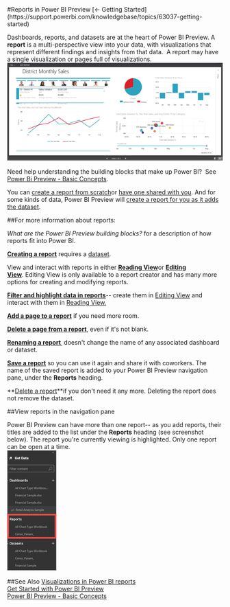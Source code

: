 <properties pageTitle="Reports in Power BI Preview" description="Reports in Power BI Preview" services="powerbi" documentationCenter="" authors="v-anpasi" manager="mblythe" editor=""/> 
<tags ms.service="powerbi" ms.devlang="NA" ms.topic="article" ms.tgt_pltfrm="NA" ms.workload="powerbi" ms.date="06/16/2015" ms.author="v-anpasi"/>
#Reports in Power BI Preview
[← Getting Started](https://support.powerbi.com/knowledgebase/topics/63037-getting-started)

Dashboards, reports, and datasets are at the heart of Power BI Preview. A **report** is a multi-perspective view into your data, with visualizations that represent different findings and insights from that data.  A report may have a single visualization or pages full of visualizations.
![](media/powerbi-service-reports/pbi_Nancy_report.png)

Need help understanding the building blocks that make up Power BI?  See [Power Bi Preview - Basic Concepts](http://support.powerbi.com/knowledgebase/articles/487029-power-bi-preview-basic-concepts).

You can [create a report from scratch](http://support.powerbi.com/knowledgebase/articles/443094-edit-a-report)or [have one shared with you](http://support.powerbi.com/knowledgebase/articles/431008-share-a-dashboard). And for some kinds of data, Power BI Preview will [create a report for you as it adds the dataset](http://support.powerbi.com/knowledgebase/articles/434354-get-data).  

##For more information about reports:

*What are the Power BI Preview building blocks?* for a description of how reports fit into Power BI.  

[**Creating a report**](http://support.powerbi.com/knowledgebase/articles/475616-create-a-new-power-bi-report) requires a [dataset](http://support.powerbi.com/knowledgebase/articles/434354-get-data).  

View and interact with reports in either [**Reading View**](http://support.powerbi.com/knowledgebase/articles/445094-interact-with-a-report-in-reading-view)or **[Editing View](http://support.powerbi.com/knowledgebase/articles/443094-edit-a-report)**. Editing View is only available to a report creator and has many more options for creating and modifying reports.  

**[Filter and highlight data in reports](http://support.powerbi.com/knowledgebase/articles/467092-about-filters-and-highlighting-in-reports)**-- create them in [Editing View](http://support.powerbi.com/knowledgebase/articles/443094-edit-a-report) and interact with them in [Reading View.](http://support.powerbi.com/knowledgebase/articles/445094-interact-with-a-report-in-reading-view)  

[**Add a page to a report**](http://support.powerbi.com/knowledgebase/articles/474804-add-a-page-to-a-power-bi-report) if you need more room.  

[**Delete a page from a report**](http://support.powerbi.com/knowledgebase/articles/474805-delete-a-page-from-a-power-bi-report), even if it's not blank.  

**[Renaming a report ](http://support.powerbi.com/knowledgebase/articles/474347-rename-a-report)** doesn't change the name of any associated dashboard or dataset.  

[**Save a report**](http://support.powerbi.com/knowledgebase/articles/444112-save-a-report) so you can use it again and share it with coworkers. The name of the saved report is added to your Power BI Preview navigation pane, under the **Reports** heading.  

**[Delete a report](http://support.powerbi.com/knowledgebase/articles/474346-delete-a-report)**if you don't need it any more. Deleting the report does not remove the dataset.

##View reports in the navigation pane

Power BI Preview can have more than one report-- as you add reports, their titles are added to the list under the **Reports** heading (see screenshot below). The report you're currently viewing is highlighted. Only one report can be open at a time.  
![](media/powerbi-service-reports/NavPane.png)

##See Also
[Visualizations in Power BI reports](http://support.powerbi.com/knowledgebase/articles/434821-visualizations-in-power-bi-reports)[](http://support.powerbi.com/knowledgebase/articles/434821-visualizations-in-power-bi-reports)  
[Get Started with Power BI Preview](http://support.powerbi.com/knowledgebase/articles/430814-get-started-with-power-bi)  
[Power BI Preview - Basic Concepts](http://support.powerbi.com/knowledgebase/articles/487029-power-bi-preview-basic-concepts)